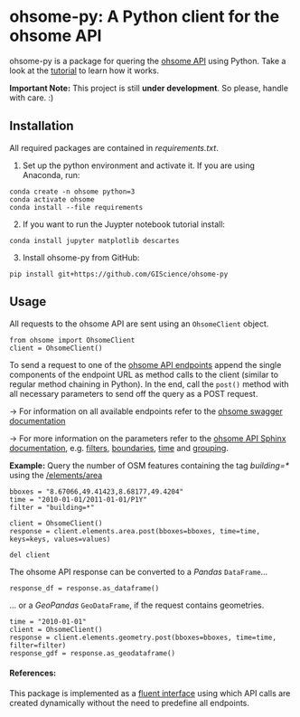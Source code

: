# ohsome-py: A Python client for the ohsome API

ohsome-py is a package for quering the [ohsome API](https://docs.ohsome.org/ohsome-api/v1/) using Python. Take a look at the [tutorial](https://github.com/GIScience/ohsome-py/blob/master/notebooks/Tutorial.ipynb) to learn how it works. 

__Important Note:__ This project is still __under development__. So please, handle with care. :)

## Installation 

All required packages are contained in _requirements.txt_.

1. Set up the python environment and activate it. If you are using Anaconda, run:

``` 
conda create -n ohsome python=3
conda activate ohsome
conda install --file requirements
```

2.  If you want to run the Juypter notebook tutorial install:

```
conda install jupyter matplotlib descartes 
```

3. Install ohsome-py from GitHub:

```
pip install git+https://github.com/GIScience/ohsome-py
```

## Usage 

All requests to the ohsome API are sent using an `OhsomeClient` object.

```
from ohsome import OhsomeClient
client = OhsomeClient()
```

To send a request to one of the [ohsome API endpoints](https://docs.ohsome.org/ohsome-api/stable/endpoints.html) append the single components of the endpoint URL as method calls to the client (similar to regular method chaining in Python). In the end, call the ```post()``` method with all necessary parameters to send off the query as a POST request.

&rarr; For information on all available endpoints refer to the [ohsome swagger documentation](https://api.ohsome.org/v1/swagger-ui.html?urls.primaryName=dataExtraction)

&rarr; For more information on the parameters refer to the [ohsome API Sphinx documentation](https://docs.ohsome.org/ohsome-api/stable/index.html), e.g. [filters](https://docs.ohsome.org/ohsome-api/stable/filter.html), [boundaries](https://docs.ohsome.org/ohsome-api/stable/boundaries.html), [time](https://docs.ohsome.org/ohsome-api/stable/time.html) and [grouping](https://docs.ohsome.org/ohsome-api/stable/group-by.html).

__Example:__ Query the number of OSM features containing the tag _building=*_ using the [/elements/area](https://api.ohsome.org/v1/swagger-ui.html?urls.primaryName=Data%20Aggregation#/Count/count_1)

```
bboxes = "8.67066,49.41423,8.68177,49.4204"
time = "2010-01-01/2011-01-01/P1Y"
filter = "building=*"

client = OhsomeClient()
response = client.elements.area.post(bboxes=bboxes, time=time, keys=keys, values=values)

del client
```

The ohsome API response can be converted to a *Pandas* `DataFrame`... 

```
response_df = response.as_dataframe()
```

... or a *GeoPandas* `GeoDataFrame`, if the request contains geometries.

```
time = "2010-01-01"
client = OhsomeClient()
response = client.elements.geometry.post(bboxes=bboxes, time=time, filter=filter)
response_gdf = response.as_geodataframe()
```

#### References: 

This package is implemented as a [fluent interface](https://sendgrid.com/blog/using-python-to-implement-a-fluent-interface-to-any-rest-api/) using which API calls are created dynamically without the need to predefine all endpoints.

